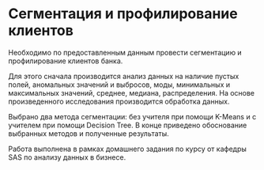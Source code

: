 # Сегментация и профилирование клиентов
Необходимо по предоставленным данным провести сегментацию и профилирование клиентов банка.

Для этого сначала производится анализ данных на наличие пустых полей, аномальных значений и выбросов, моды, минимальных и максимальных значений, среднее, медиана, распределения. На основе произведенного исследования производится обработка данных.

Выбрано два метода сегментации: без учителя при помощи K-Means и с учителем при помощи Decision Tree. В конце приведено обоснование выбранных методов и полученные результаты.

Работа выполнена в рамках домашнего задания по курсу от кафедры SAS по анализу данных в бизнесе.
